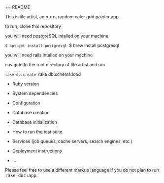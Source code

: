 == README

This is tile artist, an n x n, random color grid painter app

to run, clone this repository

you will need postgreSQL intalled on your machine 

`$ apt-get install postgresql
`$ brew install postgresql

you will need rails intalled on your machine 

navigate to the root directory of tile artist and run

`rake db:create
`rake db:schema:load





* Ruby version

* System dependencies

* Configuration

* Database creation

* Database initialization

* How to run the test suite

* Services (job queues, cache servers, search engines, etc.)

* Deployment instructions

* ...


Please feel free to use a different markup language if you do not plan to run
<tt>rake doc:app</tt>.
